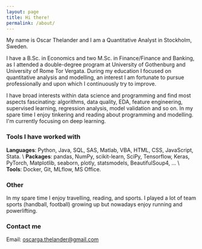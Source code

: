 ```yaml
---
layout: page
title: Hi there!
permalink: /about/
---
```


<p>
My name is Oscar Thelander and I am a Quantitative Analyst in Stockholm, Sweden.
</p>

<p>
I have a B.Sc. in Economics and two M.Sc. in Finance/Finance and Banking, as I attended a double-degree program at University of Gothenburg and University of Rome Tor Vergata. During my education I focused on quantitative analysis and modelling, an interest I am fortunate to pursue professionally and upon which I continuously try to improve.
</p>

I have broad interests within data science and programming and find most aspects fascinating: algorithms, data quality, EDA, feature engineering, supervised learning, regression analysis, model validation and so on. In my spare time I enjoy tinkering and reading about programming and modelling. I'm currently focusing on deep learning.
### Tools I have worked with
**Languages**: Python, Java, SQL, SAS, Matlab, VBA, HTML, CSS, JavaScript, Stata.    \\
**Packages**: pandas, NumPy, scikit-learn, SciPy, Tensorflow, Keras, PyTorch, Matplotlib, seaborn, plotly, statsmodels, BeautifulSoup4, ... \\
**Tools**: Docker, Git, MLflow, MS Office.

### Other
In my spare time I enjoy travelling, reading, and sports. I played a lot of team sports (handball, football) growing up but nowadays enjoy running and powerlifting.

### Contact me
Email: [oscarga.thelander@gmail.com](mailto:oscarga.thelander@gmail.com)